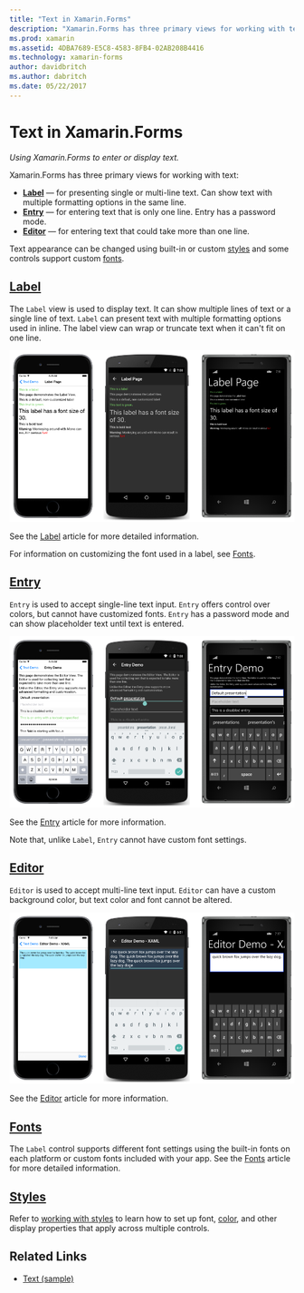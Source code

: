 ```yaml
---
title: "Text in Xamarin.Forms"
description: "Xamarin.Forms has three primary views for working with text, and this article explains how to use them to enter and display text in Xamarin.Forms applications."
ms.prod: xamarin
ms.assetid: 4DBA7689-E5C8-4583-8FB4-02AB208B4416
ms.technology: xamarin-forms
author: davidbritch
ms.author: dabritch
ms.date: 05/22/2017
---
```


# Text in Xamarin.Forms

_Using Xamarin.Forms to enter or display text._

Xamarin.Forms has three primary views for working with text:

- **[Label](#Label)** &mdash; for presenting single or multi-line text. Can show text with multiple formatting options in the same line.
- **[Entry](#Entry)** &mdash; for entering text that is only one line. Entry has a password mode.
- **[Editor](#Editor)** &mdash; for entering text that could take more than one line.

Text appearance can be changed using built-in or custom [styles](#Styles) and some controls support custom [fonts](#Fonts).

<a name="Label" />

## [Label](label.md)

The `Label` view is used to display text. It can show multiple
lines of text or a single line of text. `Label` can present text with multiple formatting options used in inline. The label view can wrap or truncate text when it can't fit on one line.

![](images/label.png "Label Example")

See the [Label](label.md) article for more detailed information.

For information on customizing the font used in a label, see [Fonts](fonts.md).

<a name="Entry" />

## [Entry](entry.md)

`Entry` is used to accept single-line text input. `Entry` offers control over colors, but cannot have customized fonts. `Entry` has a password mode and can show placeholder text until text is entered.

![](images/entry.png "Entry Example")

See the [Entry](entry.md) article for more information.

Note that, unlike `Label`, `Entry` cannot have custom font settings.

<a name="Editor" />

## [Editor](editor.md)

`Editor` is used to accept multi-line text input. `Editor` can have a custom background color, but text color and font cannot be altered.

![](images/editor.png "Editor Example")

See the [Editor](editor.md) article for more information.

<a name="Fonts" />

## [Fonts](fonts.md)

The `Label` control supports different font settings using
the built-in fonts on each platform or custom fonts included with your app. See the [Fonts](fonts.md) article for more detailed information.

<a name="Styles" />

## [Styles](styles.md)

Refer to [working with styles](~/xamarin-forms/user-interface/styles/index.md)
to learn how to set up font, [color](~/xamarin-forms/user-interface/colors.md),
and other display properties that apply across multiple controls.



## Related Links

- [Text (sample)](https://developer.xamarin.com/samples/xamarin-forms/UserInterface/Text)
